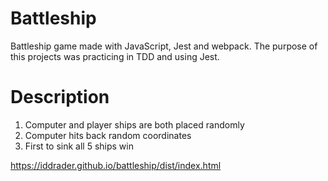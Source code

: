 # Battleship
Battleship game made with JavaScript, Jest and webpack. The purpose of this projects was practicing in TDD and using Jest.
# Description
1. Computer and player ships are both placed randomly
2. Computer hits back random coordinates
3. First to sink all 5 ships win

https://iddrader.github.io/battleship/dist/index.html

